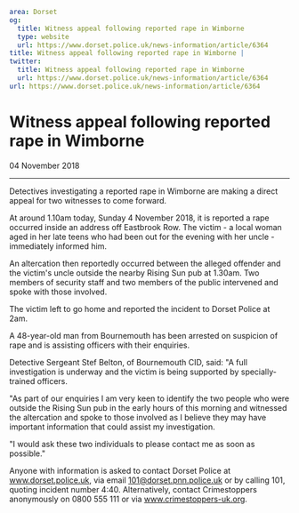 ```yaml
area: Dorset
og:
  title: Witness appeal following reported rape in Wimborne
  type: website
  url: https://www.dorset.police.uk/news-information/article/6364
title: Witness appeal following reported rape in Wimborne |
twitter:
  title: Witness appeal following reported rape in Wimborne
  url: https://www.dorset.police.uk/news-information/article/6364
url: https://www.dorset.police.uk/news-information/article/6364
```

# Witness appeal following reported rape in Wimborne

04 November 2018

* * *

Detectives investigating a reported rape in Wimborne are making a direct appeal for two witnesses to come forward.

At around 1.10am today, Sunday 4 November 2018, it is reported a rape occurred inside an address off Eastbrook Row. The victim - a local woman aged in her late teens who had been out for the evening with her uncle - immediately informed him.

An altercation then reportedly occurred between the alleged offender and the victim's uncle outside the nearby Rising Sun pub at 1.30am. Two members of security staff and two members of the public intervened and spoke with those involved.

The victim left to go home and reported the incident to Dorset Police at 2am.

A 48-year-old man from Bournemouth has been arrested on suspicion of rape and is assisting officers with their enquiries.

Detective Sergeant Stef Belton, of Bournemouth CID, said: "A full investigation is underway and the victim is being supported by specially-trained officers.

"As part of our enquiries I am very keen to identify the two people who were outside the Rising Sun pub in the early hours of this morning and witnessed the altercation and spoke to those involved as I believe they may have important information that could assist my investigation.

"I would ask these two individuals to please contact me as soon as possible."

Anyone with information is asked to contact Dorset Police at www.dorset.police.uk, via email 101@dorset.pnn.police.uk or by calling 101, quoting incident number 4:40. Alternatively, contact Crimestoppers anonymously on 0800 555 111 or via www.crimestoppers-uk.org.
